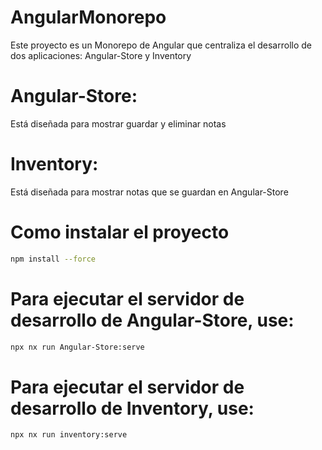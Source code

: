 # AngularMonorepo
Este proyecto es un Monorepo de Angular que centraliza el desarrollo de dos aplicaciones: Angular-Store y Inventory 

# Angular-Store: 

Está diseñada para mostrar guardar y eliminar notas  

# Inventory: 

Está diseñada para mostrar notas que se guardan en Angular-Store 

# Como instalar el proyecto   

```sh
npm install --force

```

# Para ejecutar el servidor de desarrollo de Angular-Store, use:

```sh
npx nx run Angular-Store:serve 
```

# Para ejecutar el servidor de desarrollo de Inventory, use:

```sh
npx nx run inventory:serve 
```
